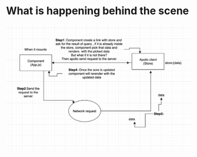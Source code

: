 
# What is happening behind the scene


![](https://github.com/ipankajgarg/Getting-started-with-apollo/blob/master/markups/Screenshot%202019-07-29%20at%208.55.41%20PM.png)
